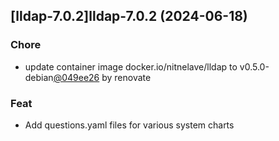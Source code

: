 

## [lldap-7.0.2]lldap-7.0.2 (2024-06-18)

### Chore



- update container image docker.io/nitnelave/lldap to v0.5.0-debian[@049ee26](https://github.com/049ee26) by renovate

### Feat



- Add questions.yaml files for various system charts